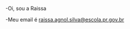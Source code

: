 -Oi, sou a Raissa

-Meu email é raissa.agnol.silva@escola.pr.gov.br

<!--
**agnolraissa/agnolraissa** is a ✨ _special_ ✨ repository because its `README.md` (this file) appears on your GitHub profile.

Here are some ideas to get you started:



